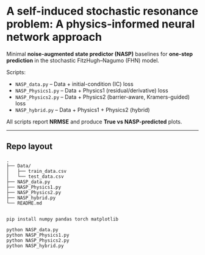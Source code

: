 # A self-induced stochastic resonance problem:       A physics-informed neural network approach

Minimal **noise-augmented state predictor (NASP)** baselines for **one-step prediction** in the stochastic FitzHugh–Nagumo (FHN) model.

Scripts:
- `NASP_data.py` – Data + initial-condition (IC) loss  
- `NASP_Physics1.py` – Data + Physics1 (residual/derivative) loss  
- `NASP_Physics2.py` – Data + Physics2 (barrier-aware, Kramers-guided) loss  
- `NASP_hybrid.py` – Data + Physics1 + Physics2 (hybrid)

All scripts report **NRMSE** and produce **True vs NASP-predicted** plots.

---

## Repo layout

```text
.
├── Data/
│   ├── train_data.csv
│   └── test_data.csv
├── NASP_data.py
├── NASP_Physics1.py
├── NASP_Physics2.py
├── NASP_hybrid.py
└── README.md


pip install numpy pandas torch matplotlib

python NASP_data.py
python NASP_Physics1.py
python NASP_Physics2.py
python NASP_hybrid.py



